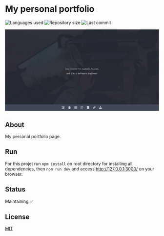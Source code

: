 # My personal portfolio

![Languages used](https://img.shields.io/github/languages/count/isadfrn/isadfrn-dev?style=flat-square)
![Repository size](https://img.shields.io/github/repo-size/isadfrn/isadfrn-dev?style=flat-square)
![Last commit](https://img.shields.io/github/last-commit/isadfrn/isadfrn-dev?style=flat-square)

![](./client/assets/img/demo.gif)

## About

My personal portfolio page.

## Run

For this projet run `npm install` on root directory for installing all dependencies, then `npm run dev` and access http://127.0.0.1:3000/ on your browser.

## Status

Maintaining ✅

## License

[MIT](./LICENSE)
